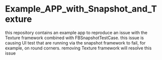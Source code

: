 # Example_APP_with_Snapshot_and_Texture
this repository contains an example app to reproduce an issue with the Texture framework combined with FBSnapshotTestCase. this issue is causing UI test that are running via the snapshot framework to fail, for example, on round corners. removing Texture framework will resolve this issue
